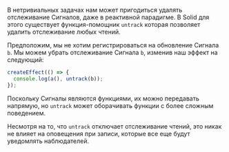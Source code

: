 В нетривиальных задачах нам может пригодиться удалять отслеживание Сигналов, даже в реактивной парадигме. В Solid для этого существует функция-помощник `untrack` которая позволяет удалить отслеживание любых чтений.

Предположим, мы не хотим регистрироваться на обновление Сигнала `b`. Мы можем убрать отслеживание Сигнала `b`, изменив наш эффект на следующий:

```js
createEffect(() => {
  console.log(a(), untrack(b));
});
```

Поскольку Сигналы являются функциями, их можно передавать напрямую, но `untrack` может оборачивать функции с более сложным поведением.

Несмотря на то, что `untrack` отключает отслеживание чтений, это никак не влияет на оповещения при записи, которые все еще будут уведомлять наблюдателей.

